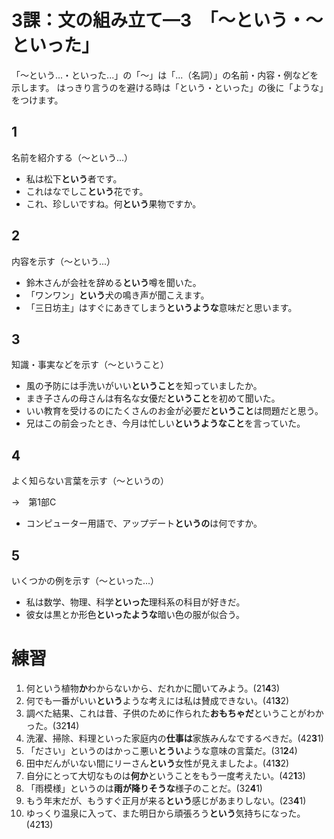 # 3課：文の組み立て—3　「～という・～といった」

「～という...・といった...」の「～」は「...（名詞）」の名前・内容・例などを示します。
はっきり言うのを避ける時は「という・といった」の後に「ような」をつけます。

## 1

名前を紹介する（～という...）

- 私は松下**という**者です。
- これはなでしこ**という**花です。
- これ、珍しいですね。何**という**果物ですか。

## 2

内容を示す（～という...）

- 鈴木さんが会社を辞める**という**噂を聞いた。
- 「ワンワン」**という**犬の鳴き声が聞こえます。
- 「三日坊主」はすぐにあきてしまう**というような**意味だと思います。

## 3

知識・事実などを示す（～ということ）

- 風の予防には手洗いがいい**ということ**を知っていましたか。
- まき子さんの母さんは有名な女優だ**ということ**を初めて聞いた。
- いい教育を受けるのにたくさんのお金が必要だ**ということ**は問題だと思う。
- 兄はこの前会ったとき、今月は忙しい**というようなこと**を言っていた。

## 4 

よく知らない言葉を示す（～というの）

→　第1部C

- コンピューター用語で、アップデート**というの**は何ですか。

## 5

いくつかの例を示す（～といった...）

- 私は数学、物理、科学**といった**理科系の科目が好きだ。
- 彼女は黒とか形色**といったような**暗い色の服が似合う。

# 練習

1. 何という植物**か**わからないから、だれかに聞いてみよう。(21**4**3)
2. 何でも一番がいい**という**ような考えには私は賛成できない。(41**3**2)
3. 調べた結果、これは昔、子供のために作られた**おもちゃだ**ということがわかった。(32**1**4)
4. 洗濯、掃除、料理といった家庭内の**仕事は**家族みんなでするべきだ。(42**3**1)
5. 「ださい」というのはかっこ悪い**とうい**ような意味の言葉だ。(31**2**4)
6. 田中だんがいない間にリーさん**という**女性が見えましたよ。(41**3**2)
7. 自分にとって大切なものは**何か**ということをもう一度考えたい。(42**1**3)
8. 「雨模様」というのは**雨が降りそうな**様子のことだ。(32**4**1)
9. もう年末だが、もうすぐ正月が来る**という**感じがあまりしない。(23**4**1)
10. ゆっくり温泉に入って、また明日から頑張ろう**という**気持ちになった。(42**1**3)
